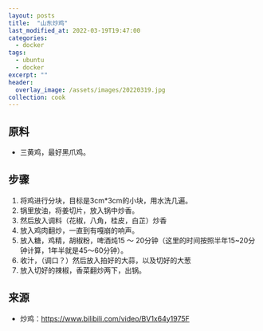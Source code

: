 ```yaml
---
layout: posts
title:  "山东炒鸡"
last_modified_at: 2022-03-19T19:47:00
categories:
  - docker
tags:
  - ubuntu
  - docker
excerpt: ""
header:
  overlay_image: /assets/images/20220319.jpg
collection: cook
---
```


## 原料

- 三黄鸡，最好黑爪鸡。

## 步骤

1. 将鸡进行分块，目标是3cm*3cm的小块，用水洗几遍。
2. 锅里放油，将姜切片，放入锅中炒香。
3. 然后放入调料（花椒，八角，桂皮，白芷）炒香
4. 放入鸡肉翻炒，一直到有嘎崩的响声。
5. 放入糖，鸡精，胡椒粉，啤酒炖15 ～ 20分钟（这里的时间按照半年15~20分钟计算，1年半就是45～60分钟）。
5. 收汁，（调口？）然后放入拍好的大蒜，以及切好的大葱
6. 放入切好的辣椒，香菜翻炒两下，出锅。

## 来源

- 炒鸡：https://www.bilibili.com/video/BV1x64y1975F
